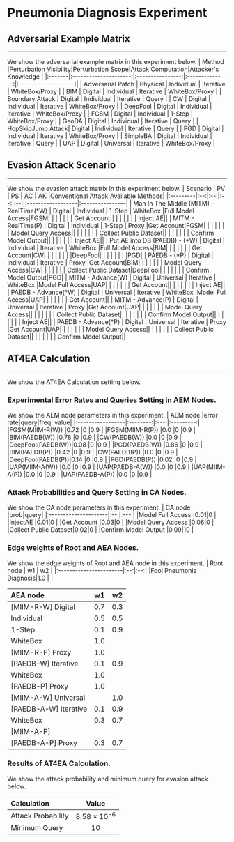 # Pneumonia Diagnosis Experiment

## Adversarial Example Matrix
- - -
We show the adversarial example matrix in this experiment below.
| Method |Perturbation Visibility|Perturbation Scope|Attack Computation|Attacker's Knowledge  |
|:-------|:---------------------:|:----------------:|:----------------:|:--------------------:|
| Adversarial Patch | Physical              | Individual       | Iterative           | WhiteBox/Proxy       |
| BIM               | Digital               | Individual       | Iterative           | WhiteBox/Proxy       |
| Boundary Attack   | Digital               | Individual       | Iterative           | Query                |
| CW                | Digital               | Individual       | Iterative           | WhiteBox/Proxy       |
| DeepFool          | Digital               | Individual       | Iterative           | WhiteBox/Proxy       |
| FGSM              | Digital               | Individual       | 1-Step              | WhiteBox/Proxy       |
| GeoDA             | Digital               | Individual       | Iterative           | Query                |
| HopSkipJump Attack| Digital               | Individual       | Iterative           | Query                |
| PGD               | Digital               | Individual       | Iterative           | WhiteBox/Proxy       |
| SimpleBA          | Digital               | Individual       | Iterative           | Query                |
| UAP               | Digital               | Universal        | Iterative           | WhiteBox/Proxy       |

## Evasion Attack Scenario
- - -
We show the evasion attack matrix in this experiment below.
| Scenario | PV | PS | AC | AK |Conventional Attack|Available Methods|
|:---------|:--:|:--:|:--:|:--:|:------------------|:----------------|
| Man In The Middle (MITM) - RealTime(*W) | Digital   | Individual | 1-Step    | WhiteBox |Full Model Access|FGSM|
| | | | | | Get Account||
| | | | | | Inject AE||
| MITM - RealTime(P)                     | Digital   | Individual | 1-Step    | Proxy    |Get Account|FGSM|
| | | | | | Model Query Access||
| | | | | | Collect Public Dataset||
| | | | | | Confirm Model Output||
| | | | | | Inject AE||
| Put AE into DB (PAEDB) - (*W)           | Digital   | Individual | Iterative | WhiteBox |Full Model Access|BIM|
| | | | | | Get Account|CW|
| | | | | | |DeepFool|
| | | | | | |PGD|
| PAEDB - (*P)                            | Digital   | Individual | Iterative | Proxy    |Get Account|BIM|
| | | | | | Model Query Access|CW|
| | | | | | Collect Public Dataset|DeepFool|
| | | | | | Confirm Model Output|PGD|
| MITM - Advance(W)                      | Digital   | Universal  | Iterative | WhiteBox |Model Full Access|UAP|
| | | | | | Get Account||
| | | | | | Inject AE||
| PAEDB - Advance(*W)                     | Digital   | Universal  | Iterative | WhiteBox |Model Full Access|UAP|
| | | | | | Get Account||
| MITM - Advance(P)                      | Digital   | Universal  | Iterative | Proxy    |Get Account|UAP|
| | | | | | Model Query Access||
| | | | | | Collect Public Dataset||
| | | | | | Confirm Model Output||
| | | | | | Inject AE||
| PAEDB - Advance(*P)                     | Digital   | Universal  | Iterative | Proxy    |Get Account|UAP|
| | | | | | Model Query Access||
| | | | | | Collect Public Dataset||
| | | | | | Confirm Model Output||


## AT4EA Calculation
- - -
We show the AT4EA Calculation setting below.
### Experimental Error Rates and Queries Setting in AEM Nodes.
We show the AEM node parameters in this experiment.
| AEM node         |error rate|query|freq. value|
|:-----------------|:--------:|:---:|:---------:|
|FGSM(MIIM-R(W))   |0.72      |0    |0.9        |
|FGSM(MIIM-R(P))   |0.0       |0    |0.9        |
|BIM(PAEDB(W))     |0.78      |0    |0.9        |
|CW(PAEDB(W))      |0.0       |0    |0.9        |
|DeepFool(PAEDB(W))|0.08      |0    |0.9        |
|PGD(PAEDB(W))     |0.86      |0    |0.9        |
|BIM(PAEDB(P))     |0.42      |0    |0.9        |
|CW(PAEDB(P))      |0.0       |0    |0.9        |
|DeepFool(PAEDB(P))|0.14      |0    |0.9        |
|PGD(PAEDB(P))     |0.02      |0    |0.9        |
|UAP(MIIM-A(W))    |0.0       |0    |0.9        |
|UAP(PAEDB-A(W))   |0.0       |0    |0.9        |
|UAP(MIIM-A(P))    |0.0       |0    |0.9        |
|UAP(PAEDB-A(P))   |0.0       |0    |0.9        |

### Attack Probabilities and Query Setting in CA Nodes.
We show the CA node parameters in this experiment.
| CA node              |prob|query|
|:---------------------|:--:|:---:|
|Model Full Access     |0.01|0    |
|InjectAE              |0.01|0    |
|Get Account           |0.03|0    |
|Model Query Access    |0.06|0    |
|Collect Public Dataset|0.02|0    |
|Confirm Model Output  |0.09|10   |

### Edge weights of Root and AEA Nodes.
We show the edge weights of Root and AEA node in this experiment.
| Root node              | w1 | w2 |
|:-----------------------|:--:|:--:|
|Fool Pneumonia Diagnosis|1.0 |    |

| AEA node               | w1 | w2 |
|:-----------------------|:--:|:--:|
|[MIIM-R-W]  Digital     |0.7 |0.3 |
|            Individual  |0.5 |0.5 |
|            1-Step      |0.1 |0.9 |
|            WhiteBox    |1.0 |    |
|[MIIM-R-P]  Proxy       |1.0 |    |
|[PAEDB-W]   Iterative   |0.1 |0.9 |
|            WhiteBox    |1.0 |    |
|[PAEDB-P]   Proxy       |1.0 |    |
|[MIIM-A-W]  Universal   |    |1.0 |
|[PAEDB-A-W] Iterative   |0.1 |0.9 |
|            WhiteBox    |0.3 |0.7 |
|[MIIM-A-P]              |    |    |
|[PAEDB-A-P] Proxy       |0.3 |0.7 |


### Results of AT4EA Calculation.
We show the attack probability and minimum query for evasion attack below.

|Calculation | Value|
| :---  | :---: |
|Attack Probability|$8.58 \times 10^{-6}$|
|Minimum Query|$10$|
